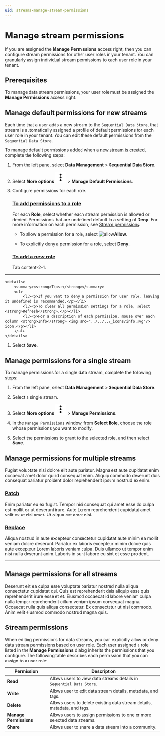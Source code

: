 ```yaml
---
uid: streams-manage-stream-permissions
---
```


# Manage stream permissions

If you are assigned the **Manage Permissions** access right, then you can configure stream permissions for other user roles in your tenant. You can granularly assign individual stream permissions to each user role in your tenant.

## Prerequisites

To manage data stream permissions, your user role must be assigned the **Manage Permissions** access right.

## Manage default permissions for new streams

Each time that a user adds a new stream to the `Sequential Data Store`, that stream is automatically assigned a profile of default permissions for each user role in your tenant. You can edit these default permissions from the `Sequential Data Store`. 

To manage default permissions added when a [new stream is created](xref:streams-manage-streams#add-a-stream), complete the following steps:

1. From the left pane, select **Data Management** > **Sequential Data Store**.

1. Select **More options** ![More options icon](../../../_icons/dots-vertical.svg) > **Manage Default Permissions**.

1. Configure permissions for each role.

	### [To add permissions to a role](#tab/add-permissions)

	For each **Role**, select whether each stream permission is allowed or denied. Permissions that are undefined default to a setting of **Deny**. For more information on each permission, see [Stream permissions](#stream-permissions).

	- To allow a permission for a role, select ![allow](../../../_icons/check.svg)**Allow**.

	- To explicitly deny a permission for a role, select **Deny**.

	### [To add a new role](#tab/add-role)

	Tab content-2-1.

***

	<details>
		<summary><strong>Tips:</strong></summary>
		<ul>
			<li><p>If you want to deny a permission for user role, leaving it undefined is recommended.</p></li>
			<li><p>To clear all permission settings for a role, select <strong>Refresh</strong>.</p></li>
			<li><p>For a description of each permission, mouse over each column <strong>Info</strong> <img src="../../../_icons/info.svg"/> icon.</p></li>
		</ul>
	</details>

1. Select **Save**.

## Manage permissions for a single stream

To manage permissions for a single data stream, complete the following steps:

1. From the left pane, select **Data Management** > **Sequential Data Store**.

1. Select a single stream.

1. Select **More options** ![More options icon](../../../_icons/dots-vertical.svg) > **Manage Permissions**.

1. In the `Manage Permissions` window, from **Select Role**, choose the role whose permissions you want to modify.

1. Select the permissions to grant to the selected role, and then select **Save**.

## Manage permissions for multiple streams

Fugiat voluptate nisi dolore elit aute pariatur. Magna est aute cupidatat enim occaecat amet dolor qui id consequat enim. Aliquip commodo deserunt duis consequat pariatur proident dolor reprehenderit ipsum nostrud ex enim.

### [Patch](#tab/patch)

Enim pariatur eu ex fugiat. Tempor nisi consequat qui amet esse do culpa est mollit ea ut deserunt irure. Aute Lorem reprehenderit cupidatat amet velit ex ut nisi amet. Ut aliqua est amet nisi.

### [Replace](#tab/replace)

Aliqua nostrud in aute excepteur consectetur cupidatat aute minim ea mollit veniam dolore deserunt. Pariatur ex laboris excepteur minim dolore quis aute excepteur Lorem laboris veniam culpa. Duis ullamco ut tempor enim nisi nulla deserunt anim. Laboris in sunt labore eu sint et esse proident.

***

## Manage permissions for all streams

Deserunt elit ea culpa esse voluptate pariatur nostrud nulla aliqua consectetur cupidatat qui. Quis est reprehenderit duis aliquip esse quis reprehenderit irure esse et et. Eiusmod occaecat id labore veniam culpa nulla tempor reprehenderit cillum veniam ipsum consequat magna. Occaecat nulla quis aliqua consectetur. Ex consectetur ut nisi commodo. Anim velit eiusmod commodo nostrud magna quis.

## Stream permissions

When editing permissions for data streams, you can explicitly allow or deny data stream permissions based on user role. Each user assigned a role listed in the **Manage Permissions** dialog inherits the permissions that you configure. The following table describes each permission that you can assign to a user role:

<!-- TODO: Test individual stream permissions -->

| Permission | Description |
|--|--|
| **Read** | Allows users to view data streams details in `Sequential Data Store`. |
| **Write** | Allows user to edit data stream details, metadata, and tags. |
| **Delete** | Allows users to delete existing data stream details, metadata, and tags. |
| **Manage Permissions** | Allows users to assign permissions to one or more selected data streams. |
| **Share** | Allows user to share a data stream into a community. |
